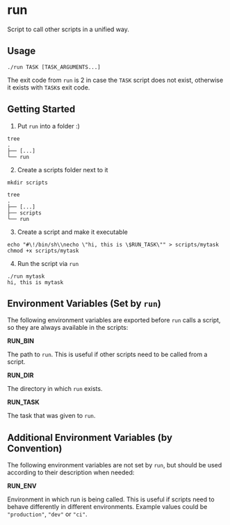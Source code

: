 # run

Script to call other scripts in a unified way.

## Usage

```
./run TASK [TASK_ARGUMENTS...]
```

The exit code from `run` is 2 in case the `TASK` script does not 
exist, otherwise it exists with `TASK`s exit code.

## Getting Started

1. Put `run` into a folder :)
```
tree
.
├── [...]
└── run
```

2. Create a scripts folder next to it
```
mkdir scripts

tree
.
├── [...]
├── scripts
└── run
```

3. Create a script and make it executable
```
echo "#\!/bin/sh\\necho \"hi, this is \$RUN_TASK\"" > scripts/mytask
chmod +x scripts/mytask
```

4. Run the script via `run`
```
./run mytask
hi, this is mytask
```

## Environment Variables (Set by `run`)

The following environment variables are exported before `run` calls
a script, so they are always available in the scripts:

**RUN_BIN**  

The path to `run`. This is useful if other scripts need to 
be called from a script.  

**RUN_DIR**  

The directory in which `run` exists.  

**RUN_TASK**  

The task that was given to `run`.  

## Additional Environment Variables (by Convention)

The following environment variables are not set by `run`, but should
be used according to their description when needed:

**RUN_ENV**  

Environment in which run is being called. This is useful if scripts
need to behave differently in different environments. Example values
could be `"production"`, `"dev"` or `"ci"`.